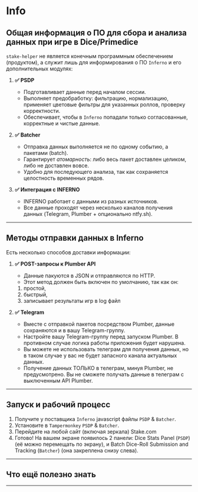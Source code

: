 # Info

## Общая информация о ПО для сбора и анализа данных при игре в Dice/Primedice

`stake-helper` не является конечным программным обеспечением (продуктом),  а служит лишь для информирования о ПО `Inferno` и его дополнительных модулях:

1. **✅ PSDP**  
   - Подготавливает данные перед началом сессии.  
   - Выполняет предобработку: фильтрацию, нормализацию, применяет цветовые фильтры для указанных роллов, проверку корректности.  
   - Обеспечивает, чтобы в `Inferno` попадали только согласованные, корректные и чистые данные.  

2. **✅ Batcher**  
   - Отправка данных выполняется не по одному событию, а пакетами (batch).  
   - Гарантирует *атомарность*: либо весь пакет доставлен целиком, либо не доставлен вовсе.
   - Удобно для последующего анализа, так как сохраняется целостность временных рядов.  

3. **✅ Интеграция с INFERNO**  
   - INFERNO работает с данными из разных источников.  
   - Все данные проходят через несколько каналов получения данных (Telegram, Plumber + опционально ntfy.sh).

---

## Методы отправки данных в Inferno

Есть несколько способов доставки информации:

1. **✅ POST-запросы к Plumber API**  
   - Данные пакуются в JSON и отправляются по HTTP.  
   - Этот метод должен быть включен по умолчанию, так как он:
   1. простой,
   2. быстрый,
   3. записывает результаты игр в log файл

2. **✅ Telegram**  
   - Вместе с отправкой пакетов посредством Plumber, данные сохраняются и в вашу Telegram-группу.  
   - Настройте вашу Telegram-группу перед запуском Plumber. В противном случае логика работы приложения будет нарушена. 
   - Вы можете не использовать телеграм для получения данных, но в таком случае у вас не будет запасного канала актуальных данных.
   - Получение данных ТОЛЬКО в телеграм, минуя Plumber, не предусмотрено. Вы не сможете получать данные в телеграм с выключенным API Plumber.

---

## Запуск и рабочий процесс

1. Получите у поставщика `Inferno` javascript файлы `PSDP` & `Batcher`.
2. Установите в `Tampermonkey` `PSDP` & `Batcher`.
3. Перейдите на любой сайт (включая зеркала) Stake.com
4. Готово! На вашем экране появилось 2 панели: Dice Stats Panel (`PSDP`) (её можно перемещать по экрану), и Batch Dice-Roll Submission and Tracking (`Batcher`) (она закреплена снизу слева).

---

## Что ещё полезно знать



---
